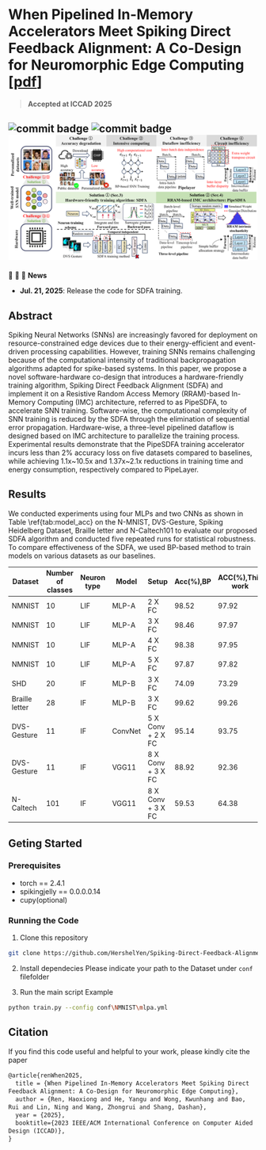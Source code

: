 # When Pipelined In-Memory Accelerators Meet Spiking Direct Feedback Alignment: A Co-Design for Neuromorphic Edge Computing [[pdf](https://arxiv.org/abs/2507.15603)]

> **Accepted at ICCAD 2025**

![commit badge](https://img.shields.io/badge/public-orange)
![commit badge](https://img.shields.io/badge/updating-green)
![SDFA_illustration](./img/introduction.png)
---

:rocket: :rocket: :rocket: **News**

- **Jul. 21, 2025**: Release the code for SDFA training.


## Abstract
Spiking Neural Networks (SNNs) are increasingly favored for deployment on resource-constrained edge devices due to their energy-efficient and event-driven processing capabilities. However, training SNNs remains challenging because of the computational intensity of traditional backpropagation algorithms adapted for spike-based systems. In this paper, we propose a novel software-hardware co-design that introduces a hardware-friendly training algorithm, Spiking Direct Feedback Alignment (SDFA) and implement it on a Resistive Random Access Memory (RRAM)-based In-Memory Computing (IMC) architecture, referred to as PipeSDFA, to accelerate SNN training. Software-wise, the computational complexity of SNN training is reduced by the SDFA through the elimination of sequential error propagation. Hardware-wise, a three-level pipelined dataflow is designed based on IMC architecture to parallelize the training process. Experimental results demonstrate that the PipeSDFA training accelerator incurs less than 2\% accuracy loss on five datasets compared to baselines, while achieving 1.1x\~10.5x and 1.37x\~2.1x reductions in training time and energy consumption, respectively compared to PipeLayer.


## Results
We conducted experiments using four MLPs and two CNNs as shown in Table \ref{tab:model_acc} on the N-MNIST, DVS-Gesture, Spiking Heidelberg Dataset, Braille letter and N-Caltech101 to evaluate our proposed SDFA algorithm and conducted five repeated runs for statistical robustness. To compare effectiveness of the SDFA, we used BP-based method to train models on various datasets as our baselines.

|Dataset|Number of classes|Neuron type|Model|Setup|Acc(%),BP|ACC(%),This work|
|---|---|---|---|---|---|---|
|NMNIST|10|LIF|MLP-A|2 X FC|98.52|97.92|
|NMNIST|10|LIF|MLP-A|3 X FC|98.46|97.97|
|NMNIST|10|LIF|MLP-A|4 X FC|98.38|97.95|
|NMNIST|10|LIF|MLP-A|5 X FC|97.87|97.82|
|SHD|20|IF|MLP-B|3 X FC|74.09|73.29|
|Braille letter|28|IF|MLP-B|3 X FC|99.62|99.26|
|DVS-Gesture|11|IF|ConvNet|5 X Conv + 2 X FC|95.14|93.75|
|DVS-Gesture|11|IF|VGG11|8 X Conv + 3 X FC|88.92|92.36|
|N-Caltech|101|IF|VGG11|8 X Conv + 3 X FC|59.53|64.38|

## Geting Started

### Prerequisites
- torch == 2.4.1
- spikingjelly == 0.0.0.0.14
- cupy(optional)

### Running the Code
1. Clone this repository

```bash
git clone https://github.com/HershelYen/Spiking-Direct-Feedback-Alignment.git
```

2. Install dependecies
Please indicate your path to the Dataset under `conf` filefolder

3. Run the main script
Example
```bash
python train.py --config conf\NMNIST\mlpa.yml
```

## Citation
If you find this code useful and helpful to your work, please kindly cite the paper
```
@article{renWhen2025,
  title = {When Pipelined In-Memory Accelerators Meet Spiking Direct Feedback Alignment: A Co-Design for Neuromorphic Edge Computing},
  author = {Ren, Haoxiong and He, Yangu and Wong, Kwunhang and Bao, Rui and Lin, Ning and Wang, Zhongrui and Shang, Dashan},
  year = {2025},
  booktitle={2023 IEEE/ACM International Conference on Computer Aided Design (ICCAD)}, 
}
```